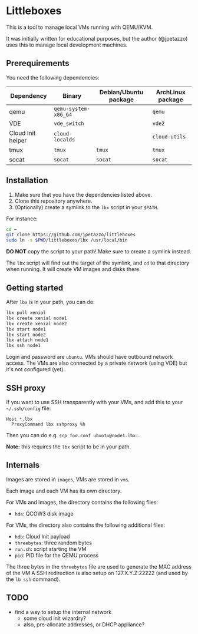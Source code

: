 # Littleboxes

This is a tool to manage local VMs running with QEMU/KVM.

It was initially written for educational purposes, but the
author (@jpetazzo) uses this to manage local development
machines.


## Prerequirements

You need the following dependencies:

| Dependency        | Binary               | Debian/Ubuntu package | ArchLinux package |
| ------------------|----------------------|-----------------------|-------------------|
| qemu              | `qemu-system-x86_64` |                       | `qemu`            |
| VDE               | `vde_switch`         |                       | `vde2`            |
| Cloud Init helper | `cloud-localds`      |                       | `cloud-utils`     |
| tmux              | `tmux`               | `tmux`                | `tmux`            |
| socat             | `socat`              | `socat`               | `socat`           |


## Installation

1. Make sure that you have the dependencies listed above.
2. Clone this repository anywhere.
3. (Optionally) create a symlink to the `lbx` script in your `$PATH`.

For instance:

```bash
cd ~
git clone https://github.com/jpetazzo/littleboxes
sudo ln -s $PWD/littleboxes/lbx /usr/local/bin
```

**DO NOT** copy the script to your path!
Make sure to create a symlink instead.

The `lbx` script will find out the target of the symlink, and `cd`
to that directory when running. It will create VM images and disks there.


## Getting started

After `lbx` is in your path, you can do:

```bash
lbx pull xenial
lbx create xenial node1
lbx create xenial node2
lbx start node1
lbx start node2
lbx attach node1
lbx ssh node1
```

Login and password are `ubuntu`. VMs should have outbound network
access. The VMs are also connected by a private network (using VDE)
but it's not configured (yet).


## SSH proxy

If you want to use SSH transparently with your VMs, 
and add this to your `~/.ssh/config` file:

```
Host *.lbx
  ProxyCommand lbx sshproxy %h
```

Then you can do e.g. `scp foo.conf ubuntu@node1.lbx:`.

**Note:** this requires the `lbx` script to be in your path.


## Internals

Images are stored in `images`, VMs are stored in `vms`.

Each image and each VM has its own directory.

For VMs and images, the directory contains the following files:

- `hda`: QCOW3 disk image

For VMs, the directory also contains the following additional files:

- `hdb`: Cloud Init payload 
- `threebytes`: three random bytes
- `run.sh`: script starting the VM
- `pid`: PID file for the QEMU process

The three bytes in the `threebytes` file are used to generate
the MAC address of the VM A SSH redirection is also setup on 127.X.Y.Z:22222 (and used by the `lb ssh` command).


## TODO

- find a way to setup the internal network
  - some cloud init wizardry?
  - also, pre-allocate addresses, or DHCP appliance?
